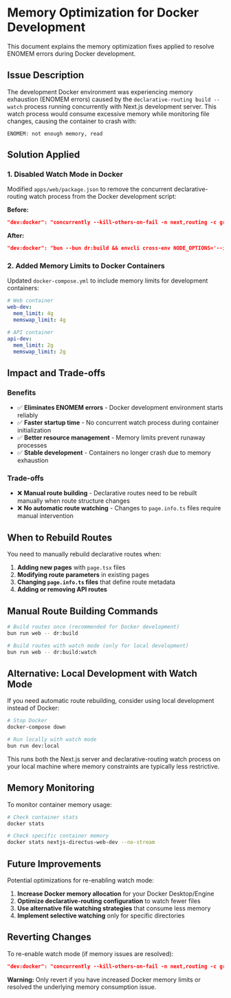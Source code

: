 # Memory Optimization for Docker Development

This document explains the memory optimization fixes applied to resolve ENOMEM errors during Docker development.

## Issue Description

The development Docker environment was experiencing memory exhaustion (ENOMEM errors) caused by the `declarative-routing build --watch` process running concurrently with Next.js development server. This watch process would consume excessive memory while monitoring file changes, causing the container to crash with:

```
ENOMEM: not enough memory, read
```

## Solution Applied

### 1. Disabled Watch Mode in Docker

Modified `apps/web/package.json` to remove the concurrent declarative-routing watch process from the Docker development script:

**Before:**
```json
"dev:docker": "concurrently --kill-others-on-fail -n next,routing -c green,magenta \"envcli cross-env NODE_OPTIONS='--inspect' next dev -H 0.0.0.0 -p $:{NEXT_PUBLIC_APP_PORT} --turbopack\" \"bun --bun dr:build:watch\""
```

**After:**
```json
"dev:docker": "bun --bun dr:build && envcli cross-env NODE_OPTIONS='--inspect' next dev -H 0.0.0.0 -p $:{NEXT_PUBLIC_APP_PORT} --turbopack"
```

### 2. Added Memory Limits to Docker Containers

Updated `docker-compose.yml` to include memory limits for development containers:

```yaml
# Web container
web-dev:
  mem_limit: 4g
  memswap_limit: 4g

# API container  
api-dev:
  mem_limit: 2g
  memswap_limit: 2g
```

## Impact and Trade-offs

### Benefits
- ✅ **Eliminates ENOMEM errors** - Docker development environment starts reliably
- ✅ **Faster startup time** - No concurrent watch process during container initialization
- ✅ **Better resource management** - Memory limits prevent runaway processes
- ✅ **Stable development** - Containers no longer crash due to memory exhaustion

### Trade-offs
- ❌ **Manual route building** - Declarative routes need to be rebuilt manually when route structure changes
- ❌ **No automatic route watching** - Changes to `page.info.ts` files require manual intervention

## When to Rebuild Routes

You need to manually rebuild declarative routes when:

1. **Adding new pages** with `page.tsx` files
2. **Modifying route parameters** in existing pages
3. **Changing `page.info.ts` files** that define route metadata
4. **Adding or removing API routes**

## Manual Route Building Commands

```bash
# Build routes once (recommended for Docker development)
bun run web -- dr:build

# Build routes with watch mode (only for local development)
bun run web -- dr:build:watch
```

## Alternative: Local Development with Watch Mode

If you need automatic route rebuilding, consider using local development instead of Docker:

```bash
# Stop Docker
docker-compose down

# Run locally with watch mode
bun run dev:local
```

This runs both the Next.js server and declarative-routing watch process on your local machine where memory constraints are typically less restrictive.

## Memory Monitoring

To monitor container memory usage:

```bash
# Check container stats
docker stats

# Check specific container memory
docker stats nextjs-directus-web-dev --no-stream
```

## Future Improvements

Potential optimizations for re-enabling watch mode:

1. **Increase Docker memory allocation** for your Docker Desktop/Engine
2. **Optimize declarative-routing configuration** to watch fewer files
3. **Use alternative file watching strategies** that consume less memory
4. **Implement selective watching** only for specific directories

## Reverting Changes

To re-enable watch mode (if memory issues are resolved):

```json
"dev:docker": "concurrently --kill-others-on-fail -n next,routing -c green,magenta \"envcli cross-env NODE_OPTIONS='--inspect' next dev -H 0.0.0.0 -p $:{NEXT_PUBLIC_APP_PORT} --turbopack\" \"bun --bun dr:build:watch\""
```

**Warning:** Only revert if you have increased Docker memory limits or resolved the underlying memory consumption issue.
